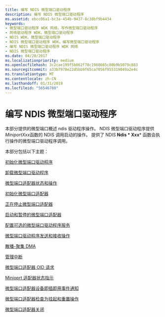 ```yaml
---
title: 编写 NDIS 微型端口驱动程序
description: 编写 NDIS 微型端口驱动程序
ms.assetid: ebcc06a1-bc3a-454b-9437-8c38bf9b4434
keywords:
- 微型端口驱动程序 WDK 网络，写作微型端口驱动程序
- 网络驱动程序 WDK，微型端口驱动程序
- NDIS WDK，微型端口驱动程序
- NDIS 微型端口驱动程序 WDK，编写微型端口驱动程序
- 编写 NDIS 微型端口驱动程序 WDK 网络
- NDIS 微型端口驱动程序
ms.date: 04/20/2017
ms.localizationpriority: medium
ms.openlocfilehash: 3c2cae199f5b862f78c1988665c80b9b5079c883
ms.sourcegitcommit: a33b7978e22d5bb9f65ca7056f955319049a2e4c
ms.translationtype: MT
ms.contentlocale: zh-CN
ms.lasthandoff: 01/31/2019
ms.locfileid: "56546708"
---
```

# <a name="writing-ndis-miniport-drivers"></a>编写 NDIS 微型端口驱动程序





本部分提供的微型端口概述 ndis 驱动程序操作。 NDIS 微型端口驱动程序提供*MiniportXxx*函数的 NDIS 调用启动的操作。 提供了 NDIS **Ndis * Xxx*** 函数会执行操作的微型端口驱动程序调用。

本部分包括以下主题：

[初始化微型端口驱动程序](initializing-a-miniport-driver.md)

[卸载微型端口驱动程序](unloading-a-miniport-driver.md)

[微型端口适配器状态和操作](miniport-adapter-states-and-operations.md)

[初始化微型端口适配器](initializing-a-miniport-adapter.md)

[正在停止微型端口适配器](halting-a-miniport-adapter.md)

[启动和暂停的微型端口适配器](starting-and-pausing-a-miniport-adapter.md)

[配置可选的微型端口驱动程序服务](configuring-optional-miniport-driver-services.md)

[微型端口驱动程序发送和接收操作](miniport-driver-send-and-receive-operations.md)

[散播-聚集 DMA](scatter-gather-dma2.md)

[管理中断](managing-interrupts.md)

[微型端口适配器 OID 请求](miniport-adapter-oid-requests.md)

[Minioprt 适配器状态指示](miniport-adapter-status-indications.md)

[微型端口适配器设备即插即用事件通知](miniport-adapter-device-pnp-event-notifications.md)

[微型端口适配器检查为挂起和重置操作](miniport-adapter-check-for-hang-and-reset-operations.md)

[微型端口适配器关闭](miniport-adapter-shutdown.md)

 

 





